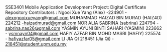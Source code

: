 SSE3401 Mobile Application Development 
Project: Digital Certificate Repository 
Contributors :
Ngooi Xue Yang (Alex) -224901 - alexngooixueyang@gmail.com
MUHAMMAD HAIZAD BIN MURAD (HAIZ4D) 224212 -haizadmurad@gmail.com
NOR ALIA SABRINA (sabrina) 224794 - sabrina.nas26@gmail.com
YASMIN AYUNI BINTI SAHARI (YASMIN) 223662 - ysmnayn04@gmail.com
HAFIY AZFAR BIN MOHD MASRI (HAFIY) 225574 - hafiyazfar05@gmail.com
LI JIA QI 218451 (Jia Qi) - 218451@student.upm.edu.my
